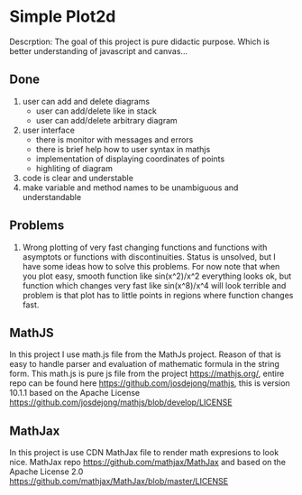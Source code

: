 # Simple Plot2d
Descrption: The goal of this project is pure didactic purpose. Which is better understanding of javascript and canvas...
## Done
1. user can add and delete diagrams
    - user can add/delete like in stack
    - user can add/delete arbitrary diagram
2. user interface
    - there is monitor with messages and errors
    - there is brief help how to user syntax in mathjs
    - implementation of displaying coordinates of points
    - highliting of diagram
3. code is clear and understable
4. make variable and method names to be unambiguous and understandable
## Problems
1. Wrong plotting of very fast changing functions and functions with asymptots or functions with discontinuities. Status is unsolved, but I have some ideas how to solve this problems. For now note that when you plot easy, smooth function like sin(x^2)/x^2 everything looks ok, but function which changes very fast like sin(x^8)/x^4 will look terrible and problem is that plot has to little points in regions where function changes fast.
## MathJS
In this project I use math.js file from the MathJs project. Reason of that is easy to handle parser and evaluation of mathematic formula in the string form.
This math.js is pure js file from the project https://mathjs.org/, entire repo can be found here https://github.com/josdejong/mathjs, this is version 10.1.1 based on the Apache License https://github.com/josdejong/mathjs/blob/develop/LICENSE
## MathJax
In this project is use CDN MathJax file to render math expresions to look nice. MathJax repo https://github.com/mathjax/MathJax and based on the Apache License 2.0 https://github.com/mathjax/MathJax/blob/master/LICENSE

